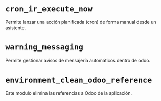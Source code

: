 ```cron_ir_execute_now ```
====
Permite lanzar una acción planificada (cron) de forma manual desde un asistente.

```warning_messaging ```
====
Permite gestionar avisos de mensajería automáticos dentro de odoo.

```environment_clean_odoo_reference ```
====
Este modulo elimina las referencias a Odoo de la aplicación.
